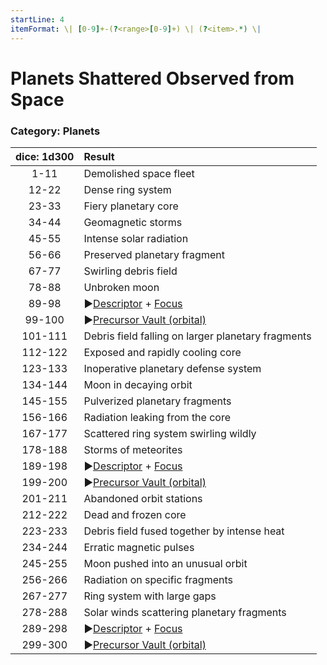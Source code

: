 ```yaml
---
startLine: 4
itemFormat: \| [0-9]+-(?<range>[0-9]+) \| (?<item>.*) \|
---
```

# Planets Shattered Observed from Space
### Category: Planets

| dice: 1d300 | Result |
| :---------: | :----- |
| 1-11 | Demolished space fleet |
| 12-22 | Dense ring system |
| 23-33 | Fiery planetary core |
| 34-44 | Geomagnetic storms |
| 45-55 | Intense solar radiation |
| 56-66 | Preserved planetary fragment |
| 67-77 | Swirling debris field |
| 78-88 | Unbroken moon |
| 89-98 | ▶[Descriptor](Core_Descriptor.md) + [Focus](Core_Focus.md) |
| 99-100 | ▶[Precursor Vault (orbital)](Vaults_Outer_First_Look.md) |
| 101-111 | Debris field falling on larger planetary fragments |
| 112-122 | Exposed and rapidly cooling core |
| 123-133 | Inoperative planetary defense system |
| 134-144 | Moon in decaying orbit |
| 145-155 | Pulverized planetary fragments |
| 156-166 | Radiation leaking from the core |
| 167-177 | Scattered ring system swirling wildly |
| 178-188 | Storms of meteorites |
| 189-198 | ▶[Descriptor](Core_Descriptor.md) + [Focus](Core_Focus.md) |
| 199-200 | ▶[Precursor Vault (orbital)](Vaults_Outer_First_Look.md) |
| 201-211 | Abandoned orbit stations |
| 212-222 | Dead and frozen core |
| 223-233 | Debris field fused together by intense heat |
| 234-244 | Erratic magnetic pulses |
| 245-255 | Moon pushed into an unusual orbit |
| 256-266 | Radiation on specific fragments |
| 267-277 | Ring system with large gaps |
| 278-288 | Solar winds scattering planetary fragments |
| 289-298 | ▶[Descriptor](Core_Descriptor.md) + [Focus](Core_Focus.md) |
| 299-300 | ▶[Precursor Vault (orbital)](Vaults_Outer_First_Look.md) |